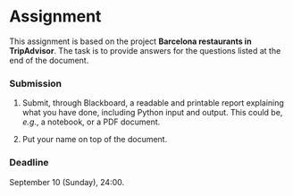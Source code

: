 # Assignment

This assignment is based on the project **Barcelona restaurants in TripAdvisor**. The task is to provide answers for the questions listed at the end of the document.

### Submission

1. Submit, through Blackboard, a readable and printable report explaining what you have done, including Python input and output. This could be, *e.g*., a notebook, or a PDF document.

2. Put your name on top of the document.

### Deadline

September 10 (Sunday), 24:00.

